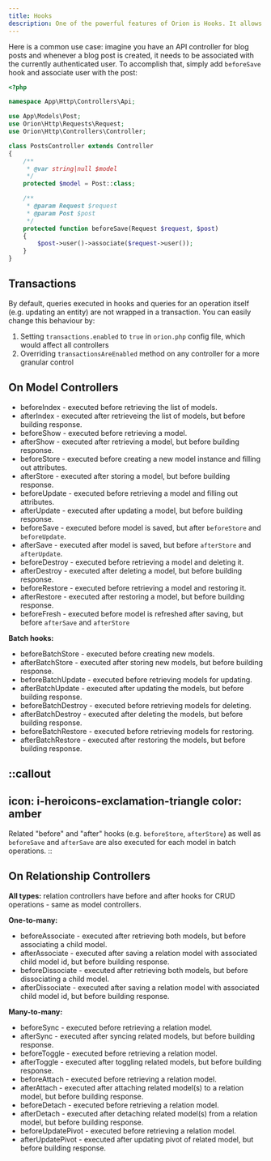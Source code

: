 ```yaml
---
title: Hooks
description: One of the powerful features of Orion is Hooks. It allows you to tap into the flow inside a particular (or multiple) endpoints without the need to override a method itself.
---
```


Here is a common use case: imagine you have an API controller for blog posts and whenever a blog post is created, it needs to be associated with the currently authenticated user. To accomplish that, simply add `beforeSave` hook and associate user with the post:

```php
<?php

namespace App\Http\Controllers\Api;

use App\Models\Post;
use Orion\Http\Requests\Request;
use Orion\Http\Controllers\Controller;

class PostsController extends Controller
{
    /**
     * @var string|null $model
     */
    protected $model = Post::class;

    /**
     * @param Request $request
     * @param Post $post
     */
    protected function beforeSave(Request $request, $post)
    {
        $post->user()->associate($request->user());
    }
}
```

## Transactions

By default, queries executed in hooks and queries for an operation itself (e.g. updating an entity) are not wrapped in a transaction. You can easily change this behaviour by:

1. Setting `transactions.enabled` to `true` in `orion.php` config file, which would affect all controllers
2. Overriding `transactionsAreEnabled` method on any controller for a more granular control

## On Model Controllers

* beforeIndex - executed before retrieving the list of models.
* afterIndex - executed after retrieveing the list of models, but before building response.
* beforeShow - executed before retrieving a model.
* afterShow - executed after retrieving a model, but before building response.
* beforeStore - executed before creating a new model instance and filling out attributes.
* afterStore - executed after storing a model, but before building response.
* beforeUpdate - executed before retrieving a model and filling out attributes.
* afterUpdate - executed after updating a model, but before building response.
* beforeSave - executed before model is saved, but after `beforeStore` and `beforeUpdate`.
* afterSave - executed after model is saved, but before `afterStore` and `afterUpdate`.
* beforeDestroy - executed before retrieving a model and deleting it.
* afterDestroy - executed after deleting a model, but before building response.
* beforeRestore - executed before retrieving a model and restoring it.
* afterRestore - executed after restoring a model, but before building response.
* beforeFresh - executed before model is refreshed after saving, but before `afterSave` and `afterStore`

**Batch hooks:**

* beforeBatchStore - executed before creating new models.
* afterBatchStore - executed after storing new models, but before building response.
* beforeBatchUpdate - executed before retrieving models for updating.
* afterBatchUpdate - executed after updating the models, but before building response.
* beforeBatchDestroy - executed before retrieving models for deleting.
* afterBatchDestroy - executed after deleting the models, but before building response.
* beforeBatchRestore - executed before retrieving models for restoring.
* afterBatchRestore - executed after restoring the models, but before building response.

::callout
---
icon: i-heroicons-exclamation-triangle
color: amber
---
Related "before" and "after" hooks (e.g. `beforeStore`, `afterStore`) as well as `beforeSave` and `afterSave` are also executed for each model in batch operations.
::

## On Relationship Controllers

**All types:** relation controllers have before and after hooks for CRUD operations - same as model controllers.

**One-to-many:**

* beforeAssociate - executed after retrieving both models, but before associating a child model.
* afterAssociate - executed after saving a relation model with associated child model id, but before building response.
* beforeDissociate - executed after retrieving both models, but before dissociating a child model.
* afterDissociate - executed after saving a relation model with associated child model id, but before building response.

**Many-to-many:**

* beforeSync - executed before retrieving a relation model.
* afterSync - executed after syncing related models, but before building response.
* beforeToggle - executed before retrieving a relation model.
* afterToggle - executed after toggling related models, but before building response.
* beforeAttach - executed before retrieving a relation model.
* afterAttach - executed after attaching related model(s) to a relation model, but before building response.
* beforeDetach - executed before retrieving a relation model.
* afterDetach - executed after detaching related model(s) from a relation model, but before building response.
* beforeUpdatePivot - executed before retrieving a relation model.
* afterUpdatePivot - executed after updating pivot of related model, but before building response.
